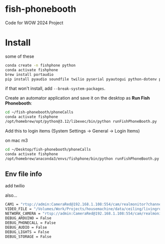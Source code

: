 # fish-phonebooth
Code for WOW 2024 Project

# Install

some of these 
```zsh
conda create -n fishphone python
conda activate fishphone
brew install portaudio
pip install pyaudio soundfile twilio pyserial pyautogui python-dotenv pygame numpy opencv-python
```

if that won't install, add `--break-system-packages`.

Create an automator application and save it on the desktop as **Run Fish Phonebooth**: 
```zsh
cd ~/fish-phonebooth/phoneCalls
conda activate fishphone
/opt/homebrew/opt/python@3.12/libexec/bin/python runFishPhoneBooth.py
```

Add this to login items (System Settings -> General -> Login Items)

on mac m3
```zsh
cd ~/Desktop/fish-phonebooth/phoneCalls
conda activate fishphone
/opt/homebrew/anaconda3/envs/fishphone/bin/python runFishPhoneBooth.py
```

## Env file info

add twilio

also...

```bash
CAM1 = "rtsp://admin:CameraRed@192.168.1.108:554/cam/realmonitor?channel=1&subtype=0"
VIDEO_FILE = "/Volumes/Work/Projects/housemachine/data/ceiling/livingroom/livingroom_motion_2017-08-13_20.17.02_27.mp4"
NETWORK_CAMERA = "rtsp://admin:CameraRed@192.168.1.108:554/cam/realmonitor?channel=1&subtype=0"
DEBUG_ARDUINO = False
DEBUG_PHONECALL = False
DEBUG_AUDIO = False
DEBUG_LIGHTS = False
DEBUG_STORAGE = False
```